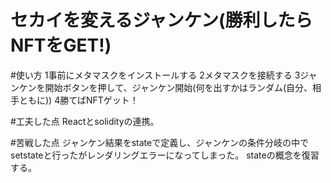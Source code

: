 # セカイを変えるジャンケン(勝利したらNFTをGET!)

#使い方
1事前にメタマスクをインストールする
2メタマスクを接続する
3ジャンケンを開始ボタンを押して、ジャンケン開始(何を出すかはランダム(自分、相手ともに))
4勝てばNFTゲット！

#工夫した点
Reactとsolidityの連携。

#苦戦した点
ジャンケン結果をstateで定義し、ジャンケンの条件分岐の中でsetstateと行ったがレンダリングエラーになってしまった。
stateの概念を復習する。





